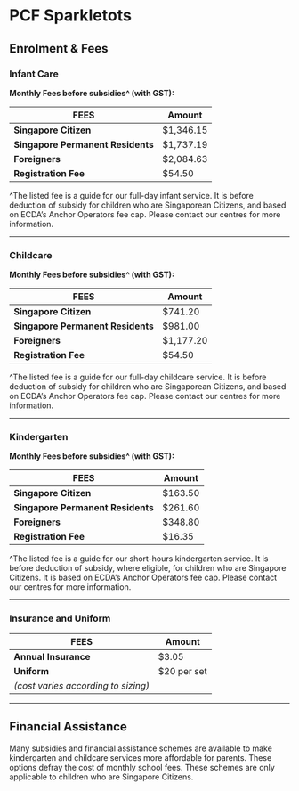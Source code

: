 # PCF Sparkletots

## Enrolment & Fees

### Infant Care
**Monthly Fees before subsidies^ (with GST):**

| **FEES**                     | **Amount**    |
|-------------------------------|---------------|
| **Singapore Citizen**          | $1,346.15     |
| **Singapore Permanent Residents** | $1,737.19  |
| **Foreigners**                 | $2,084.63     |
| **Registration Fee**                 | $54.50     |

^The listed fee is a guide for our full-day infant service. It is before deduction of subsidy for children who are Singaporean Citizens, and based on ECDA’s Anchor Operators fee cap. Please contact our centres for more information.

---

### Childcare
**Monthly Fees before subsidies^ (with GST):**

| **FEES**                     | **Amount**    |
|-------------------------------|---------------|
| **Singapore Citizen**          | $741.20       |
| **Singapore Permanent Residents** | $981.00    |
| **Foreigners**                 | $1,177.20     |
| **Registration Fee**                 | $54.50     |

^The listed fee is a guide for our full-day childcare service. It is before deduction of subsidy for children who are Singaporean Citizens, and based on ECDA’s Anchor Operators fee cap. Please contact our centres for more information.

---

### Kindergarten
**Monthly Fees before subsidies^ (with GST):**

| **FEES**                     | **Amount**    |
|-------------------------------|---------------|
| **Singapore Citizen**          | $163.50       |
| **Singapore Permanent Residents** | $261.60    |
| **Foreigners**                 | $348.80       |
| **Registration Fee**                 | $16.35     |

^The listed fee is a guide for our short-hours kindergarten service. It is before deduction of subsidy, where eligible, for children who are Singapore Citizens. It is based on ECDA’s Anchor Operators fee cap. Please contact our centres for more information.

---

### Insurance and Uniform

| **FEES**                     | **Amount**     |
|-------------------------------|----------------|
| **Annual Insurance**           | $3.05          |
| **Uniform**                    | $20 per set    |
| *(cost varies according to sizing)*            |

---

## Financial Assistance
Many subsidies and financial assistance schemes are available to make kindergarten and childcare services more affordable for parents. These options defray the cost of monthly school fees. These schemes are only applicable to children who are Singapore Citizens.